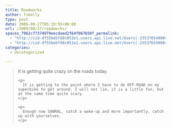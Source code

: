 ```yaml
---
title: Roadworks
author: fskelly
type: post
date: 2009-08-27T05:19:55+00:00
url: /2009/08/27/roadworks/
spaces_7962c77374979eecdaed2f64f067650f_permalink:
  - "http://cid-df55bebfd8c052e1.users.api.live.net/Users(-2353765499046702367)/Blogs('DF55BEBFD8C052E1!116')/Entries('DF55BEBFD8C052E1!758')?authkey=22Fzl6To93U%24"
  - "http://cid-df55bebfd8c052e1.users.api.live.net/Users(-2353765499046702367)/Blogs('DF55BEBFD8C052E1!116')/Entries('DF55BEBFD8C052E1!758')?authkey=22Fzl6To93U%24"
categories:
  - Uncategorized

---
```

<div id="msgcns!DF55BEBFD8C052E1!758" class="bvMsg">
  <blockquote>
    <p>
      It is getting quite crazy on the roads today.
    </p>
    
    <p>
      It is getting to the point where I have to do OFF-ROAD on my superbike to get around. I will not lie, it is a little fun, but at the same time quite scary.
    </p>
    
    <p>
      Enough now SANRAL, catch a wake-up and more importantly, catch up with yourselves.
    </p>
  </blockquote>
</div>